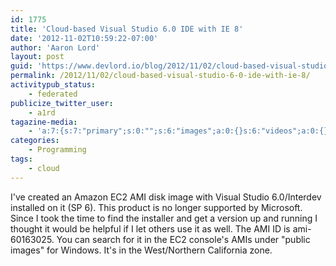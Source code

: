 ```yaml
---
id: 1775
title: 'Cloud-based Visual Studio 6.0 IDE with IE 8'
date: '2012-11-02T10:59:22-07:00'
author: 'Aaron Lord'
layout: post
guid: 'https://www.devlord.io/blog/2012/11/02/cloud-based-visual-studio-6-0-ide-with-ie-8/'
permalink: /2012/11/02/cloud-based-visual-studio-6-0-ide-with-ie-8/
activitypub_status:
    - federated
publicize_twitter_user:
    - a1rd
tagazine-media:
    - 'a:7:{s:7:"primary";s:0:"";s:6:"images";a:0:{}s:6:"videos";a:0:{}s:11:"image_count";i:0;s:6:"author";s:8:"28099389";s:7:"blog_id";s:8:"28571045";s:9:"mod_stamp";s:19:"2012-11-02 19:19:08";}'
categories:
    - Programming
tags:
    - cloud
---
```


<p>I've created an Amazon EC2 AMI disk image with Visual Studio 6.0/Interdev installed on it (SP 6). This product is no longer supported by Microsoft. Since I took the time to find the installer and get a version up and running I thought it would be helpful if I let others use it as well. The AMI ID is ami-60163025. You can search for it in the EC2 console's AMIs under "public images" for Windows. It's in the West/Northern California zone.</p>